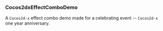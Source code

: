 ### Cocos2dxEffectComboDemo

A `Cocos2d-x` effect combo demo made for a celebrating event -- `Cocos2d-x` one year anniversary.
